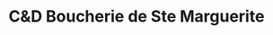 ---
title: "C&D Boucherie de Ste Marguerite"
url: /pornichet/cundd-boucherie-de-ste-marguerite/
shop: Metzgerei
---